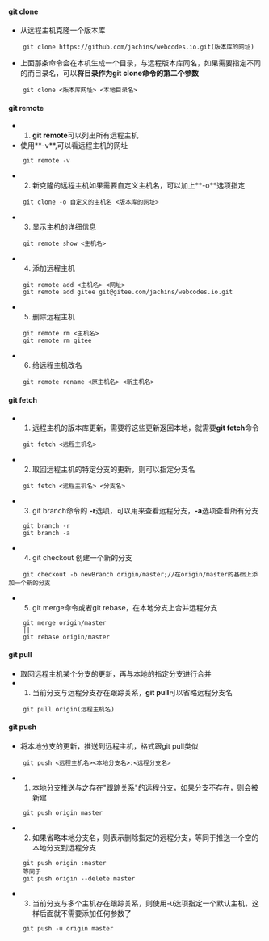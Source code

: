 #### git clone
- 从远程主机克隆一个版本库
```
    git clone https://github.com/jachins/webcodes.io.git(版本库的网址)
```
- 上面那条命令会在本机生成一个目录，与远程版本库同名，如果需要指定不同的而目录名，可以**将目录作为git clone命令的第二个参数**
```
    git clone <版本库网址> <本地目录名>
```

#### git remote

- 1. **git remote**可以列出所有远程主机
- 使用**-v**,可以看远程主机的网址
```
    git remote -v
```
- 2. 新克隆的远程主机如果需要自定义主机名，可以加上**-o**选项指定
```
    git clone -o 自定义的主机名 <版本库的网址>
```
- 3. 显示主机的详细信息
```
    git remote show <主机名>
```
- 4. 添加远程主机
```
    git remote add <主机名> <网址>
    git remote add gitee git@gitee.com/jachins/webcodes.io.git
```
- 5. 删除远程主机
```
    git remote rm <主机名>
    git remote rm gitee
```
- 6. 给远程主机改名
```
    git remote rename <原主机名> <新主机名>
```

#### git fetch

- 1.  远程主机的版本库更新，需要将这些更新返回本地，就需要**git fetch**命令
```
    git fetch <远程主机名>
```
- 2. 取回远程主机的特定分支的更新，则可以指定分支名
```
    git fetch <远程主机名> <分支名>
```
- 3. git branch命令的 **-r**选项，可以用来查看远程分支，**-a**选项查看所有分支
```
    git branch -r
    git branch -a
```
- 4. git checkout 创建一个新的分支
```
    git checkout -b newBranch origin/master;//在origin/master的基础上添加一个新的分支
```
- 5. git merge命令或者git rebase，在本地分支上合并远程分支
```
    git merge origin/master
    ||
    git rebase origin/master
```

#### git pull
- 取回远程主机某个分支的更新，再与本地的指定分支进行合并
- 1. 当前分支与远程分支存在跟踪关系，**git pull**可以省略远程分支名
```
    git pull origin(远程主机名)
```
#### git push
- 将本地分支的更新，推送到远程主机，格式跟git pull类似
```
    git push <远程主机名><本地分支名>:<远程分支名>
```
- 1. 本地分支推送与之存在"跟踪关系"的远程分支，如果分支不存在，则会被新建
```
    git push origin master
```
- 2. 如果省略本地分支名，则表示删除指定的远程分支，等同于推送一个空的本地分支到远程分支
```
    git push origin :master
    等同于
    git push origin --delete master
```
- 3. 当前分支与多个主机存在跟踪关系，则使用-u选项指定一个默认主机，这样后面就不需要添加任何参数了
```
    git push -u origin master
```